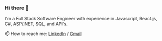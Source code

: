 ###  Hi there 👋

<p>I'm a Full Stack Software Engineer with experience in Javascript, React.js, C#, ASP/.NET, SQL, and API's.</p>

📫 How to reach me: [LinkedIn](https://www.linkedin.com/in/travis-lindsey) / [Gmail](mailto:travislindseydev@gmail.com)

<!---
travislindseym/travislindseym is a ✨ special ✨ repository because its `README.md` (this file) appears on your GitHub profile.
You can click the Preview link to take a look at your changes.
--->

